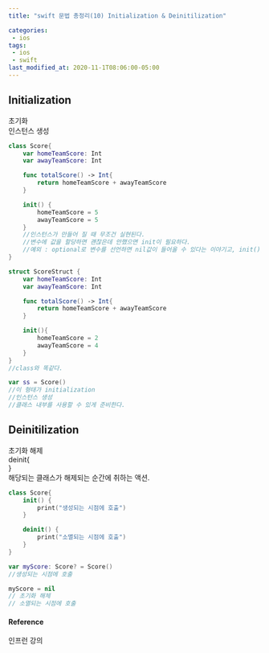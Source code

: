 ```yaml
---
title: "swift 문법 총정리(10) Initialization & Deinitilization"

categories:
 - ios
tags:
 - ios 
 - swift
last_modified_at: 2020-11-1T08:06:00-05:00
---
```

## Initialization
초기화  
인스턴스 생성  
```swift
class Score{
	var homeTeamScore: Int
	var awayTeamScore: Int

	func totalScore() -> Int{
		return homeTeamScore + awayTeamScore	
	}

	init() {
		homeTeamScore = 5
		awayTeamScore = 5
	}
	//인스턴스가 만들어 질 때 무조건 실현된다.
	//변수에 값을 할당하면 괜찮은데 안했으면 init이 필요하다.
	//예외 : optional로 변수를 선언하면 nil값이 들어올 수 있다는 이야기고, init()을 하지않아도 괜찮다.
}

struct ScoreStruct {
	var homeTeamScore: Int
	var awayTeamScore: Int

	func totalScore() -> Int{
		return homeTeamScore + awayTeamScore
	}

	init(){
		homeTeamScore = 2
		awayTeamScore = 4
	}
}
//class와 똑같다.

var ss = Score()
//이 형태가 initialization
//인스턴스 생성
//클래스 내부를 사용할 수 있게 준비한다.
```

## Deinitilization
초기화 해제  
deinit{  
}  
해당되는 클래스가 해제되는 순간에 취하는 액션.  
```swift
class Score{
	init() {
		print("생성되는 시점에 호출")
	}

	deinit() {
		print("소멸되는 시점에 호출")
	}
}

var myScore: Score? = Score()
//생성되는 시점에 호출

myScore = nil
// 초기화 해체
// 소멸되는 시점에 호출
```

#### Reference
인프런 강의
